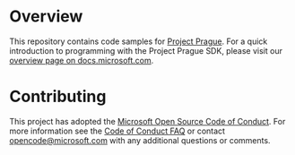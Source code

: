 # Overview

This repository contains code samples for [Project Prague](https://aka.ms/gestures). For a quick introduction to programming with the Project Prague SDK, please visit our [overview page on docs.microsoft.com](https://docs.microsoft.com/en-us/gestures/).

# Contributing

This project has adopted the [Microsoft Open Source Code of Conduct](https://opensource.microsoft.com/codeofconduct/). For more information see the [Code of Conduct FAQ](https://opensource.microsoft.com/codeofconduct/faq/) or contact [opencode@microsoft.com](mailto:opencode@microsoft.com) with any additional questions or comments.
